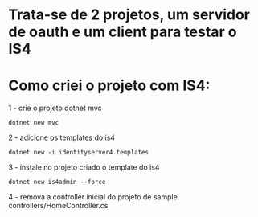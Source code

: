 # Trata-se de 2 projetos, um servidor de oauth e um client para testar o IS4


# Como criei o projeto com IS4:

1 - crie o projeto dotnet mvc

    dotnet new mvc
    
2 - adicione os templates do is4

    dotnet new -i identityserver4.templates
    
3 - instale no projeto criado o template do is4

    dotnet new is4admin --force
    
4 - remova a controller inicial do projeto de sample. controllers/HomeController.cs
